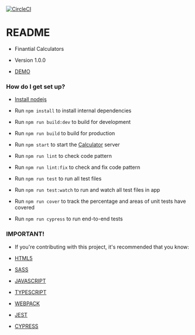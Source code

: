 [![CircleCI](https://circleci.com/gh/neliofrazao/financial-calculators.svg?style=svg)](https://circleci.com/gh/neliofrazao/financial-calculators)

# README

* Finantial Calculators
* Version 1.0.0

* [DEMO](https://finantial-calculator.herokuapp.com/)

### How do I get set up?

* [Install nodejs](https://nodejs.org/en/download/)

* Run `npm install` to install internal dependencies

* Run `npm run build:dev` to build for development

* Run `npm run build` to build for production

* Run `npm start` to start the [Calculator](http://localhost:8080/) server

* Run `npm run lint` to check code pattern

* Run `npm run lint:fix` to check and fix code pattern

* Run `npm run test` to run all test files

* Run `npm run test:watch` to run and watch all test files in app

* Run `npm run cover` to track the percentage and areas of unit tests have covered

* Run `npm run cypress` to run end-to-end tests


### IMPORTANT!

* If you're contributing with this project, it's recommended that you know:

* [HTML5](https://www.w3c.br/pub/Cursos/CursoHTML5/html5-web.pdf)
* [SASS](https://sass-lang.com/)
* [JAVASCRIPT](https://developer.mozilla.org/en-US/docs/Web/JavaScript)
* [TYPESCRIPT](https://www.typescriptlang.org/)
* [WEBPACK](https://webpack.js.org/)
* [JEST](https://jestjs.io/)
* [CYPRESS](https://www.cypress.io/)

